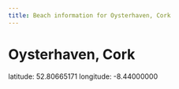 ```yaml
---
title: Beach information for Oysterhaven, Cork
---
```

# Oysterhaven, Cork 

<div class="location-info">latitude: 52.80665171 longitude: -8.44000000</div>
<div></div>